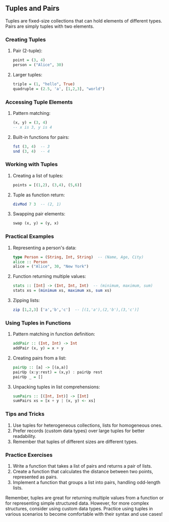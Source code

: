 ## Tuples and Pairs

Tuples are fixed-size collections that can hold elements of different types. Pairs are simply tuples with two elements.

### Creating Tuples

1. Pair (2-tuple):
   ```haskell
   point = (3, 4)
   person = ("Alice", 30)
   ```

2. Larger tuples:
   ```haskell
   triple = (1, "hello", True)
   quadruple = (2.5, 'a', [1,2,3], "world")
   ```

### Accessing Tuple Elements

1. Pattern matching:
   ```haskell
   (x, y) = (3, 4)
   -- x is 3, y is 4
   ```

2. Built-in functions for pairs:
   ```haskell
   fst (3, 4)  -- 3
   snd (3, 4)  -- 4
   ```

### Working with Tuples

1. Creating a list of tuples:
   ```haskell
   points = [(1,2), (3,4), (5,6)]
   ```

2. Tuple as function return:
   ```haskell
   divMod 7 3  -- (2, 1)
   ```

3. Swapping pair elements:
   ```haskell
   swap (x, y) = (y, x)
   ```

### Practical Examples

1. Representing a person's data:
   ```haskell
   type Person = (String, Int, String)  -- (Name, Age, City)
   alice :: Person
   alice = ("Alice", 30, "New York")
   ```

2. Function returning multiple values:
   ```haskell
   stats :: [Int] -> (Int, Int, Int)  -- (minimum, maximum, sum)
   stats xs = (minimum xs, maximum xs, sum xs)
   ```

3. Zipping lists:
   ```haskell
   zip [1,2,3] ['a','b','c']  -- [(1,'a'),(2,'b'),(3,'c')]
   ```

### Using Tuples in Functions

1. Pattern matching in function definition:
   ```haskell
   addPair :: (Int, Int) -> Int
   addPair (x, y) = x + y
   ```

2. Creating pairs from a list:
   ```haskell
   pairUp :: [a] -> [(a,a)]
   pairUp (x:y:rest) = (x,y) : pairUp rest
   pairUp _ = []
   ```

3. Unpacking tuples in list comprehensions:
   ```haskell
   sumPairs :: [(Int, Int)] -> [Int]
   sumPairs xs = [x + y | (x, y) <- xs]
   ```

### Tips and Tricks

1. Use tuples for heterogeneous collections, lists for homogeneous ones.
2. Prefer records (custom data types) over large tuples for better readability.
3. Remember that tuples of different sizes are different types.

### Practice Exercises

1. Write a function that takes a list of pairs and returns a pair of lists.
2. Create a function that calculates the distance between two points, represented as pairs.
3. Implement a function that groups a list into pairs, handling odd-length lists.

Remember, tuples are great for returning multiple values from a function or for representing simple structured data. However, for more complex structures, consider using custom data types. Practice using tuples in various scenarios to become comfortable with their syntax and use cases!